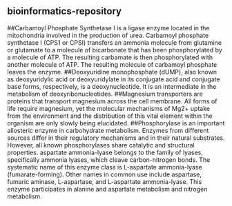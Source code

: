 ## bioinformatics-repository
##Carbamoyl Phosphate Synthetase I is a ligase enzyme located in the mitochondria involved in the production of urea. Carbamoyl phosphate synthetase I (CPS1 or CPSI) transfers an ammonia molecule from glutamine or glutamate to a molecule of bicarbonate that has been phosphorylated by a molecule of ATP. The resulting carbamate is then phosphorylated with another molecule of ATP. The resulting molecule of carbamoyl phosphate leaves the enzyme.
##Deoxyuridine monophosphate (dUMP), also known as deoxyuridylic acid or deoxyuridylate in its conjugate acid and conjugate base forms, respectively, is a deoxynucleotide. It is an intermediate in the metabolism of deoxyribonucleotides.
##Magnesium transporters are proteins that transport magnesium across the cell membrane. All forms of life require magnesium, yet the molecular mechanisms of Mg2+ uptake from the environment and the distribution of this vital element within the organism are only slowly being elucidated.
##Phosphorylase is an important allosteric enzyme in carbohydrate metabolism. Enzymes from different sources differ in their regulatory mechanisms and in their natural substrates. However, all known phosphorylases share catalytic and structural properties.
aspartate ammonia-lyase  belongs to the family of lyases, specifically ammonia lyases, which cleave carbon-nitrogen bonds. The systematic name of this enzyme class is L-aspartate ammonia-lyase (fumarate-forming). Other names in common use include aspartase, fumaric aminase, L-aspartase, and L-aspartate ammonia-lyase. This enzyme participates in alanine and aspartate metabolism and nitrogen metabolism.
